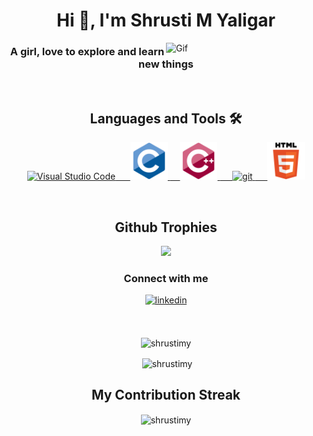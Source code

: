 <h1 align="center">Hi 👋, I'm Shrusti M Yaligar</h1>
<img align="right" src="https://media1.giphy.com/media/L1R1tvI9svkIWwpVYr/giphy.gif" alt="Gif" width="50%" height="30%" />
<h3 align="center">A girl, love to explore and learn new things</h3>
<br/>
<h2 align="center">Languages and Tools 🛠️</h2>
<p align="center"> <a href="https://www.cprogramming.com/" target="_blank"><img  alt="Visual Studio Code" width="60px" height="60px" src=https://raw.githubusercontent.com/bestofjs/bestofjs-webui/master/public/logos/vscode.svg />&nbsp;&nbsp;&nbsp;&nbsp;&nbsp; <img src="https://raw.githubusercontent.com/devicons/devicon/master/icons/c/c-original.svg" alt="c" width="60" height="60"/> </a> <a href="https://www.w3schools.com/cpp/" target="_blank"> &nbsp;&nbsp;&nbsp;&nbsp;<img src="https://raw.githubusercontent.com/devicons/devicon/master/icons/cplusplus/cplusplus-original.svg" alt="cplusplus" width="60" height="60"/> </a> <a href="https://git-scm.com/" target="_blank">&nbsp;&nbsp;&nbsp;&nbsp; <img src="https://www.vectorlogo.zone/logos/git-scm/git-scm-icon.svg" alt="git" width="60" height="60"/> </a> <a href="https://www.w3.org/html/" target="_blank">&nbsp;&nbsp;&nbsp;&nbsp; <img src="https://raw.githubusercontent.com/devicons/devicon/master/icons/html5/html5-original-wordmark.svg" alt="html5" width="60" height="60"/> </a> </p>

<br />
<!--<p align="left"> <img src="https://komarev.com/ghpvc/?username=shrustimy&label=Profile%20views&color=0e75b6&style=flat" alt="shrustimy" /> </p>-->
<h2 align="center">Github Trophies</h2>
<p align="center">
  <a href="https://github.com/ryo-ma/github-profile-trophy" target="_blank">
    <img src="https://github-profile-trophy.vercel.app/?username=shrustimy&row=2&column=4&margin-w=8&margin-h=8&theme=gruvbox&count_private=true"/>
  </a>
</p>

<h3 align="center">Connect with me</h3>
<p align="center">
<!--<a href="https://www.hackerrank.com/shrustimy" target="blank"><img align="center" src="https://raw.githubusercontent.com/rahuldkjain/github-profile-readme-generator/master/src/images/icons/Social/hackerrank.svg" alt="shrustimy" height="30" width="40" /></a>-->
<a href="https://www.linkedin.com/in/shrusti-yaligar-379599212/" target="_blank">
<img src=https://img.shields.io/badge/linkedin-%231E77B5.svg?&style=for-the-badge&logo=linkedin&logoColor=white alt=linkedin style="margin-bottom: 5px;" />
</a>
</p>


<br>
<p align="center"><img align="center" src="https://github-readme-stats.vercel.app/api/top-langs?username=shrustimy&theme=gotham&show_icons=true&locale=en&layout=compact" alt="shrustimy" /></p>


<p align="center">&nbsp;<img align="center" src="https://github-readme-stats.vercel.app/api?username=shrustimy&theme=gotham&show_icons=true&locale=en" alt="shrustimy" /></p>
<h2 align="center">My Contribution Streak</h2>
<p align="center"><img align="center" src="https://github-readme-streak-stats.herokuapp.com/?user=shrustimy&theme=gotham&" alt="shrustimy" /></p>
